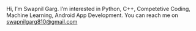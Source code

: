 Hi, I’m Swapnil Garg. I’m interested in Python, C++, Competetive Coding, Machine Learning, Android App Development. You can reach me on swapnilgarg810@gmail.com


